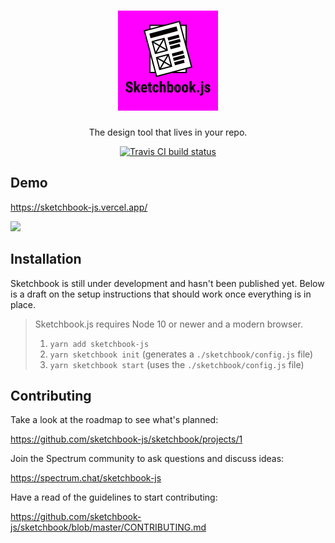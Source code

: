 <div align="center">
  <h1>
    <img src="logo.png" alt="Sketchbook.js" width="160" />
  </h1>
  <p>The design tool that lives in your repo.</p>
  <p>
    <a href="https://travis-ci.org/github/sketchbook-js/sketchbook"><img alt="Travis CI build status" src="https://img.shields.io/travis/sketchbook-js/sketchbook" /></a>
  </p>
</div>

## Demo

https://sketchbook-js.vercel.app/

![](screenshot.png)

## Installation

Sketchbook is still under development and hasn't been published yet. Below is a
draft on the setup instructions that should work once everything is in place.

> Sketchbook.js requires Node 10 or newer and a modern browser.
>
> 1.  `yarn add sketchbook-js`
> 2.  `yarn sketchbook init` (generates a `./sketchbook/config.js` file)
> 3.  `yarn sketchbook start` (uses the `./sketchbook/config.js` file)

## Contributing

Take a look at the roadmap to see what's planned:

https://github.com/sketchbook-js/sketchbook/projects/1

Join the Spectrum community to ask questions and discuss ideas:

https://spectrum.chat/sketchbook-js

Have a read of the guidelines to start contributing:

https://github.com/sketchbook-js/sketchbook/blob/master/CONTRIBUTING.md
